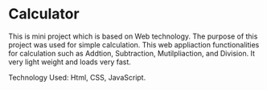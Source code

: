 #  Calculator

This is mini project which is based on Web technology. The purpose of this project was used for simple calculation. 
This web appliaction functionalities for calculation such as Addtion, Subtraction, Mutilpliaction, and Division. It very light weight and loads very fast.

Technology Used: Html, CSS, JavaScript.